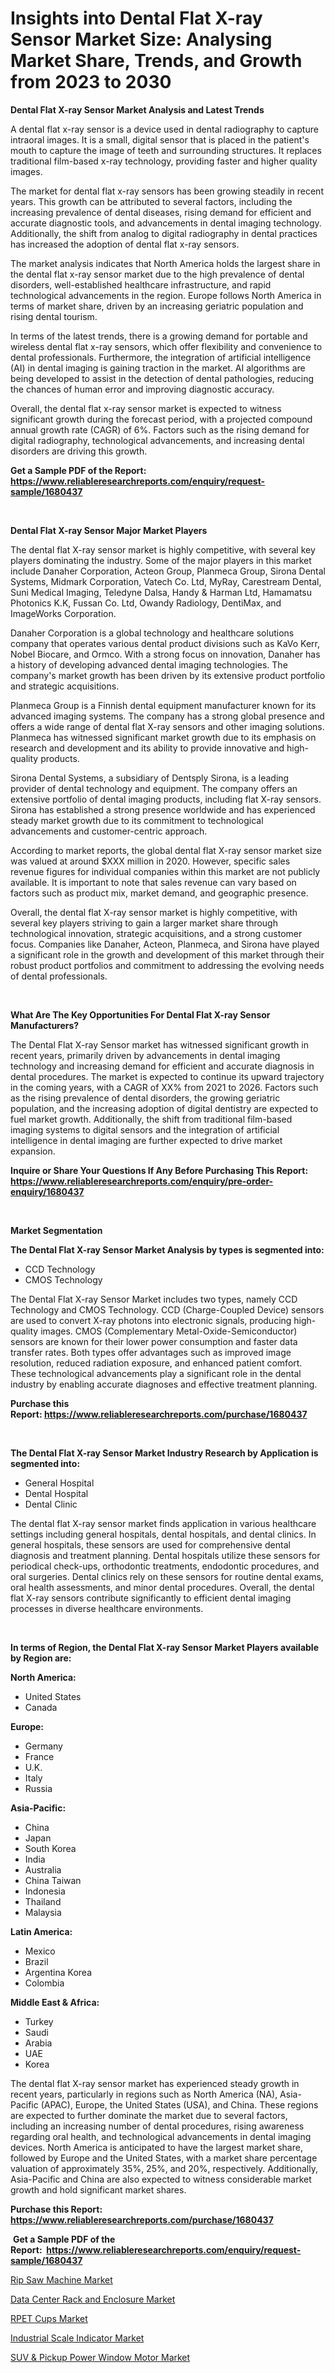 <p><h1>Insights into Dental Flat X-ray Sensor Market Size: Analysing Market Share, Trends, and Growth from 2023 to 2030</h1></p><p><strong>Dental Flat X-ray Sensor Market Analysis and Latest Trends</strong></p>
<p><p>A dental flat x-ray sensor is a device used in dental radiography to capture intraoral images. It is a small, digital sensor that is placed in the patient's mouth to capture the image of teeth and surrounding structures. It replaces traditional film-based x-ray technology, providing faster and higher quality images.</p><p>The market for dental flat x-ray sensors has been growing steadily in recent years. This growth can be attributed to several factors, including the increasing prevalence of dental diseases, rising demand for efficient and accurate diagnostic tools, and advancements in dental imaging technology. Additionally, the shift from analog to digital radiography in dental practices has increased the adoption of dental flat x-ray sensors.</p><p>The market analysis indicates that North America holds the largest share in the dental flat x-ray sensor market due to the high prevalence of dental disorders, well-established healthcare infrastructure, and rapid technological advancements in the region. Europe follows North America in terms of market share, driven by an increasing geriatric population and rising dental tourism.</p><p>In terms of the latest trends, there is a growing demand for portable and wireless dental flat x-ray sensors, which offer flexibility and convenience to dental professionals. Furthermore, the integration of artificial intelligence (AI) in dental imaging is gaining traction in the market. AI algorithms are being developed to assist in the detection of dental pathologies, reducing the chances of human error and improving diagnostic accuracy.</p><p>Overall, the dental flat x-ray sensor market is expected to witness significant growth during the forecast period, with a projected compound annual growth rate (CAGR) of 6%. Factors such as the rising demand for digital radiography, technological advancements, and increasing dental disorders are driving this growth.</p></p>
<p><strong>Get a Sample PDF of the Report:&nbsp; <a href="https://www.reliableresearchreports.com/enquiry/request-sample/1680437">https://www.reliableresearchreports.com/enquiry/request-sample/1680437</a></strong></p>
<p>&nbsp;</p>
<p><strong>Dental Flat X-ray Sensor Major Market Players</strong></p>
<p><p>The dental flat X-ray sensor market is highly competitive, with several key players dominating the industry. Some of the major players in this market include Danaher Corporation, Acteon Group, Planmeca Group, Sirona Dental Systems, Midmark Corporation, Vatech Co. Ltd, MyRay, Carestream Dental, Suni Medical Imaging, Teledyne Dalsa, Handy & Harman Ltd, Hamamatsu Photonics K.K, Fussan Co. Ltd, Owandy Radiology, DentiMax, and ImageWorks Corporation.</p><p>Danaher Corporation is a global technology and healthcare solutions company that operates various dental product divisions such as KaVo Kerr, Nobel Biocare, and Ormco. With a strong focus on innovation, Danaher has a history of developing advanced dental imaging technologies. The company's market growth has been driven by its extensive product portfolio and strategic acquisitions.</p><p>Planmeca Group is a Finnish dental equipment manufacturer known for its advanced imaging systems. The company has a strong global presence and offers a wide range of dental flat X-ray sensors and other imaging solutions. Planmeca has witnessed significant market growth due to its emphasis on research and development and its ability to provide innovative and high-quality products.</p><p>Sirona Dental Systems, a subsidiary of Dentsply Sirona, is a leading provider of dental technology and equipment. The company offers an extensive portfolio of dental imaging products, including flat X-ray sensors. Sirona has established a strong presence worldwide and has experienced steady market growth due to its commitment to technological advancements and customer-centric approach.</p><p>According to market reports, the global dental flat X-ray sensor market size was valued at around $XXX million in 2020. However, specific sales revenue figures for individual companies within this market are not publicly available. It is important to note that sales revenue can vary based on factors such as product mix, market demand, and geographic presence.</p><p>Overall, the dental flat X-ray sensor market is highly competitive, with several key players striving to gain a larger market share through technological innovation, strategic acquisitions, and a strong customer focus. Companies like Danaher, Acteon, Planmeca, and Sirona have played a significant role in the growth and development of this market through their robust product portfolios and commitment to addressing the evolving needs of dental professionals.</p></p>
<p>&nbsp;</p>
<p><strong>What Are The Key Opportunities For Dental Flat X-ray Sensor Manufacturers?</strong></p>
<p><p>The Dental Flat X-ray Sensor market has witnessed significant growth in recent years, primarily driven by advancements in dental imaging technology and increasing demand for efficient and accurate diagnosis in dental procedures. The market is expected to continue its upward trajectory in the coming years, with a CAGR of XX% from 2021 to 2026. Factors such as the rising prevalence of dental disorders, the growing geriatric population, and the increasing adoption of digital dentistry are expected to fuel market growth. Additionally, the shift from traditional film-based imaging systems to digital sensors and the integration of artificial intelligence in dental imaging are further expected to drive market expansion.</p></p>
<p><strong>Inquire or Share Your Questions If Any Before Purchasing This Report: <a href="https://www.reliableresearchreports.com/enquiry/pre-order-enquiry/1680437">https://www.reliableresearchreports.com/enquiry/pre-order-enquiry/1680437</a></strong></p>
<p>&nbsp;</p>
<p><strong>Market Segmentation</strong></p>
<p><strong>The Dental Flat X-ray Sensor Market Analysis by types is segmented into:</strong></p>
<p><ul><li>CCD Technology</li><li>CMOS Technology</li></ul></p>
<p><p>The Dental Flat X-ray Sensor Market includes two types, namely CCD Technology and CMOS Technology. CCD (Charge-Coupled Device) sensors are used to convert X-ray photons into electronic signals, producing high-quality images. CMOS (Complementary Metal-Oxide-Semiconductor) sensors are known for their lower power consumption and faster data transfer rates. Both types offer advantages such as improved image resolution, reduced radiation exposure, and enhanced patient comfort. These technological advancements play a significant role in the dental industry by enabling accurate diagnoses and effective treatment planning.</p></p>
<p><strong>Purchase this Report:&nbsp;<a href="https://www.reliableresearchreports.com/purchase/1680437">https://www.reliableresearchreports.com/purchase/1680437</a></strong></p>
<p>&nbsp;</p>
<p><strong>The Dental Flat X-ray Sensor Market Industry Research by Application is segmented into:</strong></p>
<p><ul><li>General Hospital</li><li>Dental Hospital</li><li>Dental Clinic</li></ul></p>
<p><p>The dental flat X-ray sensor market finds application in various healthcare settings including general hospitals, dental hospitals, and dental clinics. In general hospitals, these sensors are used for comprehensive dental diagnosis and treatment planning. Dental hospitals utilize these sensors for periodical check-ups, orthodontic treatments, endodontic procedures, and oral surgeries. Dental clinics rely on these sensors for routine dental exams, oral health assessments, and minor dental procedures. Overall, the dental flat X-ray sensors contribute significantly to efficient dental imaging processes in diverse healthcare environments.</p></p>
<p>&nbsp;</p>
<p><strong>In terms of Region, the Dental Flat X-ray Sensor Market Players available by Region are:</strong></p>
<p>
    <p> <strong> North America: </strong>
        <ul>
            <li>United States</li>
            <li>Canada</li>
        </ul>
        </p> 
    <p> <strong> Europe: </strong>
        <ul>
            <li>Germany</li>
            <li>France</li>
            <li>U.K.</li>
            <li>Italy</li>
            <li>Russia</li>
        </ul>
        </p> 
    <p> <strong> Asia-Pacific: </strong>
        <ul>
            <li>China</li>
            <li>Japan</li>
            <li>South Korea</li>
            <li>India</li>
            <li>Australia</li>
            <li>China Taiwan</li>
            <li>Indonesia</li>
            <li>Thailand</li>
            <li>Malaysia</li>
        </ul>
        </p> 
    <p> <strong> Latin America: </strong>
        <ul>
            <li>Mexico</li>
            <li>Brazil</li>
            <li>Argentina Korea</li>
            <li>Colombia</li>
        </ul>
        </p> 
    <p> <strong> Middle East & Africa: </strong>
        <ul>
            <li>Turkey</li>
            <li>Saudi</li>
            <li>Arabia</li>
            <li>UAE</li>
            <li>Korea</li>
        </ul>
    </p>
    </p>
<p><p>The dental flat X-ray sensor market has experienced steady growth in recent years, particularly in regions such as North America (NA), Asia-Pacific (APAC), Europe, the United States (USA), and China. These regions are expected to further dominate the market due to several factors, including an increasing number of dental procedures, rising awareness regarding oral health, and technological advancements in dental imaging devices. North America is anticipated to have the largest market share, followed by Europe and the United States, with a market share percentage valuation of approximately 35%, 25%, and 20%, respectively. Additionally, Asia-Pacific and China are also expected to witness considerable market growth and hold significant market shares.</p></p>
<p><strong>Purchase this Report: <a href="https://www.reliableresearchreports.com/purchase/1680437">https://www.reliableresearchreports.com/purchase/1680437</a></strong></p>
<p>&nbsp;<strong>Get a Sample PDF of the Report:&nbsp;&nbsp;<a href="https://www.reliableresearchreports.com/enquiry/request-sample/1680437">https://www.reliableresearchreports.com/enquiry/request-sample/1680437</a></strong></p>
<p><strong></strong></p>
<p><p><a href="https://medium.com/@sanjoy753352/rip-saw-machine-market-size-growth-forecast-2023-2030-76573b7d1bad">Rip Saw Machine Market</a></p><p><a href="https://www.linkedin.com/pulse/decoding-data-center-rack-enclosure-market-deep-dive-07tac/">Data Center Rack and Enclosure Market</a></p><p><a href="https://medium.com/@tobyyundt2023/rpet-cups-market-size-growth-forecast-2023-2030-f9bcb4bcac33">RPET Cups Market</a></p><p><a href="https://www.linkedin.com/pulse/industrial-scale-indicator-market-research-report-provides-0btdc/">Industrial Scale Indicator Market</a></p><p><a href="https://github.com/scarol104/Market-Research-Report-List-1/blob/main/suv-pickup-power-window-motor-market.md">SUV & Pickup Power Window Motor Market</a></p></p>